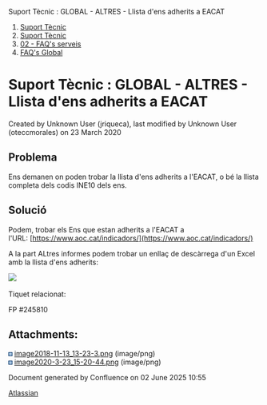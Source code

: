 Suport Tècnic : GLOBAL - ALTRES - Llista d'ens adherits a EACAT  

1.  [Suport Tècnic](index.html)
2.  [Suport Tècnic](13893782.html)
3.  [02 - FAQ's serveis](26313393.html)
4.  [FAQ's Global](28705585.html)

Suport Tècnic : GLOBAL - ALTRES - Llista d'ens adherits a EACAT
===============================================================

Created by Unknown User (jriqueca), last modified by Unknown User (oteccmorales) on 23 March 2020

Problema
--------

Ens demanen on poden trobar la llista d'ens adherits a l'EACAT, o bé la llista completa dels codis INE10 dels ens.

Solució
-------

Podem, trobar els Ens que estan adherits a l'EACAT a l'URL: [https://www.aoc.cat/indicadors/](https://www.aoc.cat/indicadors/)

A la part ALtres informes podem trobar un enllaç de descàrrega d'un Excel amb la llista d'ens adherits:

![](attachments/26313273/36340232.png)

Tiquet relacionat:  

FP #245810

Attachments:
------------

![](images/icons/bullet_blue.gif) [image2018-11-13\_13-23-3.png](attachments/26313273/26316164.png) (image/png)  
![](images/icons/bullet_blue.gif) [image2020-3-23\_15-20-44.png](attachments/26313273/36340232.png) (image/png)  

Document generated by Confluence on 02 June 2025 10:55

[Atlassian](http://www.atlassian.com/)